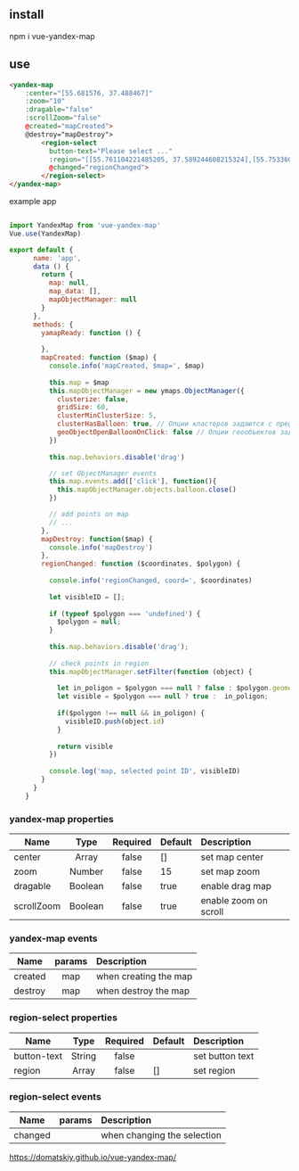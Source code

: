 ## install

npm i vue-yandex-map

## use

```html
<yandex-map 
    :center="[55.681576, 37.488467]"
    :zoom="10"
    :dragable="false"
    :scrollZoom="false"
    @created="mapCreated">
    @destroy="mapDestroy">
        <region-select 
          button-text="Please select ..."
          :region="[[55.761104221485205, 37.589244608215324],[55.753360214866454, 37.519893411926276], [55.74329069752624, 37.57207847052001]]"
          @changed="regionChanged">
        </region-select>
</yandex-map>
```

example app

```js

import YandexMap from 'vue-yandex-map'
Vue.use(YandexMap)

export default {
      name: 'app',
      data () {
        return {
          map: null,
          map_data: [],
          mapObjectManager: null            
        }
      },
      methods: {
        yamapReady: function () {
          
        },
        mapCreated: function ($map) {
          console.info('mapCreated, $map=', $map)
          
          this.map = $map
          this.mapObjectManager = new ymaps.ObjectManager({
            clusterize: false,
            gridSize: 60,
            clusterMinClusterSize: 5,
            clusterHasBalloon: true, // Опции кластеров задаются с префиксом cluster.
            geoObjectOpenBalloonOnClick: false // Опции геообъектов задаются с префиксом geoObject
          })
          
          this.map.behaviors.disable('drag')

          // set ObjectManager events
          this.map.events.add(['click'], function(){
            this.mapObjectManager.objects.balloon.close()
          })

          // add points on map
          // ...
        },
        mapDestroy: function($map) {
          console.info('mapDestroy')
        },
        regionChanged: function ($coordinates, $polygon) {
          
          console.info('regionChanged, coord=', $coordinates)
          
          let visibleID = [];
          
          if (typeof $polygon === 'undefined') {
            $polygon = null;
          }
          
          this.map.behaviors.disable('drag');
          
          // check points in region
          this.mapObjectManager.setFilter(function (object) {
          
            let in_poligon = $polygon === null ? false : $polygon.geometry.contains(object.geometry.coordinates);
            let visible = $polygon === null ? true :  in_poligon;
          
            if($polygon !== null && in_poligon) {
              visibleID.push(object.id)
            }
          
            return visible
          })
          
          console.log('map, selected point ID', visibleID)
        }
      }
    }
```

### yandex-map properties


| Name   | Type  | Required | Default | Description |
| ------ |:-----:| :---------:| --------|:---------|
| center | Array | false     | []       | set map center |
| zoom | Number | false     | 15       | set map zoom |
| dragable | Boolean | false | true    | enable drag map |
| scrollZoom | Boolean | false | true    | enable zoom on scroll |

### yandex-map events
| Name   | params | Description |
| ------ |:-----:|:---------|
| created | map  |  when creating the map |
| destroy | map  |  when destroy the map |

### region-select properties
| Name   | Type  | Required | Default | Description |
| ------ |:-----:| :---------:| --------|:---------|
| button-text | String | false  |        | set button text |
| region | Array | false  | []      | set region |

### region-select events
| Name   | params | Description |
| ------ |:-----:|:---------|
| changed |   |  when changing the selection |

https://domatskiy.github.io/vue-yandex-map/